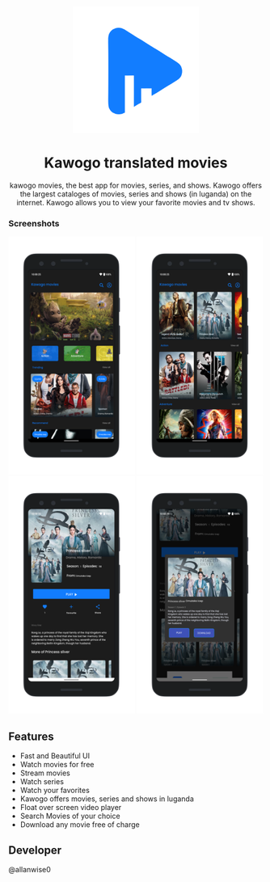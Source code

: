 <div align="center">
<img src="logo.png" width="250" height="250" >
</div>

<h1 align="center">Kawogo translated movies</h1>
<div align="center">kawogo movies, the best app for movies, series, and shows.
Kawogo offers the largest cataloges of movies, series and shows (in luganda) on the internet.
Kawogo allows you to view your favorite movies and tv shows.</div>

<p>
<div align="center">


</div>
</p>

### Screenshots

<div align="center">
<img src="pic1.png" width="250">
<img src="pic3.png" width="250">
<img src="pic4.png" width="250">
<img src="pic5.png" width="250">

</div>

## Features
* Fast and Beautiful UI
* Watch movies for free
* Stream movies
* Watch series
* Watch your favorites
* Kawogo offers movies, series and shows in luganda
* Float over screen video player
* Search Movies of your choice
* Download any movie free of charge

## Developer
@allanwise0
